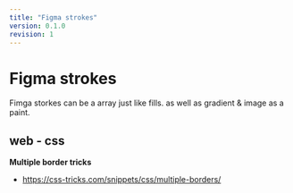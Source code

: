 ```yaml
---
title: "Figma strokes"
version: 0.1.0
revision: 1
---
```


# Figma strokes

Fimga storkes can be a array just like fills. as well as gradient & image as a paint.

## web - css

**Multiple border tricks**

- https://css-tricks.com/snippets/css/multiple-borders/
